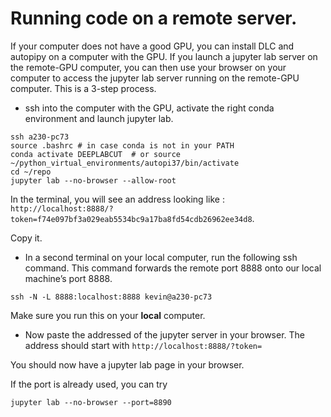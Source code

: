# Running code on a remote server.

If your computer does not have a good GPU, you can install DLC and autopipy on a computer with the GPU. If you launch a jupyter lab server on the remote-GPU computer, you can then use your browser on your computer to access the jupyter lab server running on the remote-GPU computer. This is a 3-step process.


*  ssh into the computer with the GPU, activate the right conda environment and launch jupyter lab.

```
ssh a230-pc73
source .bashrc # in case conda is not in your PATH
conda activate DEEPLABCUT  # or source ~/python_virtual_environments/autopi37/bin/activate
cd ~/repo
jupyter lab --no-browser --allow-root
```


In the terminal, you will see an address looking like : `http://localhost:8888/?token=f74e097bf3a029eab5534bc9a17ba8fd54cdb26962ee34d8`.

Copy it.

*  In a second terminal on your local computer, run the following ssh command.
This command forwards the remote port 8888 onto our local machine’s port 8888.

``` 
ssh -N -L 8888:localhost:8888 kevin@a230-pc73
```
Make sure you run this on your **local** computer.

*  Now paste the addressed of the jupyter server in your browser. The address should start with `http://localhost:8888/?token=`

You should now have a jupyter lab page in your browser.


If the port is already used, you can try 
```
jupyter lab --no-browser --port=8890
```
